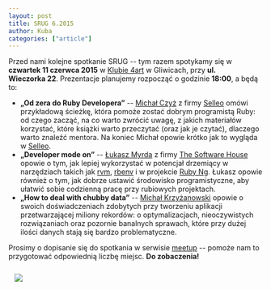 ```yaml
---
layout: post
title: SRUG 6.2015
author: Kuba
categories: ["article"]
---
```


Przed nami kolejne spotkanie SRUG -- tym razem spotykamy się w
**czwartek 11&nbsp;czerwca&nbsp;2015** w [Klubie
4art](http://www.4artgliwice.pl/) w Gliwicach, przy **ul.
Wieczorka&nbsp;22**. Prezentacje planujemy rozpocząć o godzinie
**18:00**, a będą to:

-   **„Od zera do Ruby Developera”** -- [Michał
    Czyż](https://github.com/cs3b) z firmy [Selleo](http://selleo.com/)
    omówi przykładową ścieżkę, która pomoże zostać dobrym programistą
    Ruby: od czego zacząć, na co warto zwrócić uwagę, z jakich
    materiałów korzystać, które książki warto przeczytać (oraz jak je
    czytać), dlaczego warto znaleźć mentora. Na koniec Michał opowie
    krótko jak to wygląda w [Selleo](http://selleo.com/).
-   **„Developer mode on”** -- [Łukasz Myrda](https://github.com/lmyrda)
    z firmy [The Software House](http://thesoftwarehouse.pl) opowie o
    tym, jak lepiej wykorzystać w potencjał drzemiący w narzędziach
    takich jak [rvm](https://rvm.io/), [rbenv](http://rbenv.org/) i w
    projekcie [Ruby
    Ng](https://launchpad.net/~brightbox/+archive/ubuntu/ruby-ng).
    Łukasz opowie również o tym, jak dobrze ustawić środowisko
    programistyczne, aby ułatwić sobie codzienną pracę przy
    rubiowych projektach.
-   **„How to deal with chubby data”** -- [Michał
    Krzyżanowski](https://github.com/krzyzak) opowie o swoich
    doświadczeniach zdobytych przy tworzeniu aplikacji przetwarzającej
    miliony rekordów: o optymalizacjach, nieoczywistych rozwiązaniach
    oraz pozornie banalnych sprawach, które przy dużej ilości danych
    stają się bardzo problematyczne.

Prosimy o dopisanie się do spotkania w serwisie
[meetup](http://www.meetup.com/srugpl/events/222708245/) -- pomoże nam
to przygotować odpowiednią liczbę miejsc. **Do zobaczenia!**

<a href="https://maps.google.com/maps?hl=pl&geocode=&q=4art+Gliwice&ll=50.291779,18.672595&z=14" class="text-center" style="display: block; width: 100%; padding: 0.75rem;">
    <img src="https://maps.google.com/maps/api/staticmap?center=50.291779,18.672595&zoom=14&markers=color:red|label:A|50.296539,18.659638&size=680x400&sensor=false&scale=2" class="img-thumbnail">
</a>
